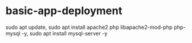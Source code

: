 # basic-app-deployment
sudo apt update,
sudo apt install apache2 php libapache2-mod-php php-mysql -y,
sudo apt install mysql-server -y
